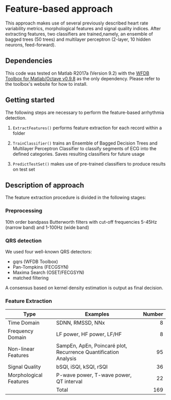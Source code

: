 # Feature-based approach

This approach makes use of several previously described heart rate variability metrics, morphological features and signal quality indices. After extracting features, two classifiers are trained,namely, an ensemble of bagged trees (50 trees) and multilayer perceptron (2-layer, 10 hidden neurons, feed-forward).

## Dependencies

This code was tested on Matlab R2017a (Version 9.2) with the [WFDB Toolbox for Matlab/Octave v0.9.8](https://physionet.org/physiotools/matlab/wfdb-app-matlab/) as the only dependency. Please refer to the toolbox's website for how to install.

## Getting started

The following steps are necessary to perform the feature-based arrhythmia detection.

1. `ExtractFeatures()` performs feature extraction for each record within a folder

2. `TrainClassifier()` trains an Ensemble of Bagged Decision Trees and Multilayer Perceptron Classifier to classify segments of ECG into the defined categories. Saves resulting classifiers for future usage

3. `PredictTestSet()` makes use of pre-trained classifiers to produce results on test set


## Description of approach

The feature extraction procedure is divided in the following stages:

### Preprocessing

10th order bandpass Butterworth filters with cut-off frequencies 5-45Hz (narrow band) and 1-100Hz (wide band)

### QRS detection
We used four well-known QRS detectors: 

- gqrs (WFDB Toolbox)
- Pan-Tompkins (FECGSYN) 
- Maxima Search (OSET/FECGSYN)
- matched filtering

A consensus based on kernel density estimation is output as final decision.

### Feature Extraction

| Type  | Examples | Number |
| -------- | ------------------- | ----:|
| Time Domain | SDNN, RMSSD, NNx | 8 |
| Frequency Domain | LF power, HF power, LF/HF | 8 |
| Non-linear Features | SampEn, ApEn, Poincaré plot, Recurrence Quantification Analysis | 95 |
| Signal Quality | bSQI, iSQI, kSQI, rSQI | 36 |
| Morphological Features | P-wave power, T-wave power, QT interval | 22 |
|  | Total | 169 |


